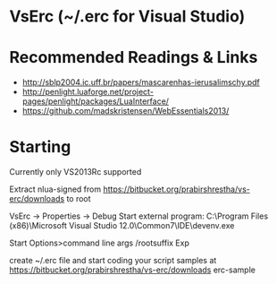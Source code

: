# VsErc (~/.erc for Visual Studio)

# Recommended Readings & Links

* http://sblp2004.ic.uff.br/papers/mascarenhas-ierusalimschy.pdf
* http://penlight.luaforge.net/project-pages/penlight/packages/LuaInterface/
* https://github.com/madskristensen/WebEssentials2013/

# Starting

Currently only VS2013Rc supported

Extract nlua-signed from https://bitbucket.org/prabirshrestha/vs-erc/downloads to root

VsErc -> Properties -> Debug
Start external program: C:\Program Files (x86)\Microsoft Visual Studio 12.0\Common7\IDE\devenv.exe

Start Options>command line args
/rootsuffix Exp

create ~/.erc file and start coding your script
samples at https://bitbucket.org/prabirshrestha/vs-erc/downloads erc-sample

